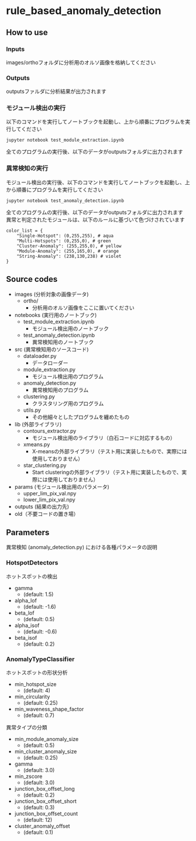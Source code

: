 # rule_based_anomaly_detection

## How to use

### Inputs
images/orthoフォルダに分析用のオルソ画像を格納してください</br>

### Outputs
outputsファルダに分析結果が出力されます</br>

### モジュール検出の実行
以下のコマンドを実行してノートブックを起動し、上から順番にプログラムを実行してください</br>
```
jupyter notebook test_module_extraction.ipynb
```
全てのプログラムの実行後、以下のデータがoutputsフォルダに出力されます</br>

### 異常検知の実行
モジュール検出の実行後、以下のコマンドを実行してノートブックを起動し、上から順番にプログラムを実行してください</br>
```
jupyter notebook test_anomaly_detection.ipynb
```
全てのプログラムの実行後、以下のデータがoutputsフォルダに出力されます</br>
異常と判定されたモジュールは、以下のルールに基づいて色づけされています</br>
```
color_list = {
    "Single-Hotspot": (0,255,255), # aqua
    "Multi-Hotspots": (0,255,0), # green
    "Cluster-Anomaly": (255,255,0), # yellow
    "Module-Anomaly": (255,165,0), # orange
    "String-Anomaly": (238,130,238) # violet
}
```

## Source codes
- images (分析対象の画像データ)
  - ortho/
    - 分析用のオルソ画像をここに置いてください
- notebooks (実行用のノートブック)
  - test_module_extraction.ipynb
    - モジュール検出用のノートブック
  - test_anomaly_detection.ipynb
    - 異常検知用のノートブック
- src (異常検知用のソースコード)
  - dataloader.py
    - データローダー
  - module_extraction.py
    - モジュール検出用のプログラム
  - anomaly_detection.py
    - 異常検知用のプログラム
  - clustering.py
    - クラスタリング用のプログラム
  - utils.py
    - その他細々としたプログラムを纏めたもの
- lib (外部ライブラリ)
  - contours_extractor.py
    - モジュール検出用のライブラリ（白石コードに対応するもの）
  - xmeans.py
    - X-meansの外部ライブラリ（テスト用に実装したもので、実際には使用しておりません）
  - star_clustering.py
    - Start clusteringの外部ライブラリ（テスト用に実装したもので、実際には使用しておりません）
- params (モジュール検出用のパラメータ)
  - upper_lim_pix_val.npy
  - lower_lim_pix_val.npy
- outputs (結果の出力先)
- old（不要コードの置き場）

## Parameters
異常検知 (anomaly_detection.py) における各種パラメータの説明</br>

### HotspotDetectors
ホットスポットの検出</br>
- gamma
  - (default: 1.5)
- alpha_lof
  - (default: -1.6)
- beta_lof
  - (default: 0.5)
- alpha_isof
  - (default: -0.6)
- beta_isof
  - (default: 0.2)
 
### AnomalyTypeClassifier
ホットスポットの形状分析</br>
- min_hotspot_size
  - (default: 4)
- min_circularity
  - (default: 0.25)
- min_waveness_shape_factor
  - (default: 0.7)

異常タイプの分類</br>
- min_module_anomaly_size
  - (default: 0.5)
- min_cluster_anomaly_size
  - (default: 0.25)
- gamma
  - (default: 3.0)
- min_zscore
  - (default: 3.0)
- junction_box_offset_long
  - (default: 0.2)
- junction_box_offset_short
  - (default: 0.3)
- junction_box_offset_count
  - (default: 12)
- cluster_anomaly_offset
  - (default: 0.1)